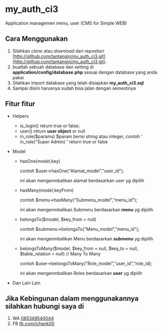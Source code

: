 # my_auth_ci3
Application managemen menu, user (CMS for Simple WEB)

## Cara Menggunakan
1. Silahkan *clone* atau *download* dari repositori  [http://github.com/tantangin/my_auth_ci3.git](http://github.com/tantangin/my_auth_ci3.git).
2. buatlah sebuah database dan setting di **application/config/database.php** sesuai dengan database yang anda pakai
3. Silahkan import database yang telah disiapkan **my_auth_ci3.sql**
4. Sampai disini harusnya sudah bisa jalan dengan semestinya

## Fitur fitur 
- Helpers
  - is_login()
    return true or false;
  - user()
    return **user object** or null
  - in_role($params)
    $param berisi string atau integer, *contoh* ' in_role("Super Admin) '
    return true or false
- Model
  - hasOne($model,$key)
	
    contoh $user->hasOne("Alamat_model","user_id");
		
    ini akan mengenmbalikan alamat berdasarkan user yg dipilih
  - hasMany($model,$keyFrom)
	
    contoh $menu->hasMany("Submenu_model","menu_id");
		
    ini akan mengenmbalikan Submenu berdasarkan **menu** yg dipilih
    
  - belongsTo($model, $key_from = null)
	
    contoh $submenu->belongsTo("Menu_model","menu_id");
		
    ini akan mengenmbalikan Menu berdasarkan **submenu** yg dipilih
    
  - belongsToMany($model, $key_from = null, $key_to = null, $table_relation = null) // Many To Many
	
    contoh $user->belongsToMany("Role_model","user_id","role_id);
		
    ini akan mengenmbalikan Roles berdasarkan **user** yg dipilih

- Dan Lain Lain

## Jika Kebingunan dalam menggunakannya silahkan hubungi saya di
1. WA [085349540044](https://wa.me/6285349540044?text=Saya%20ingin%20bertanya%20di%20MYAUTHCI3)
2. FB [fb.com/ichank00](https://facebook.com/ichank00)

